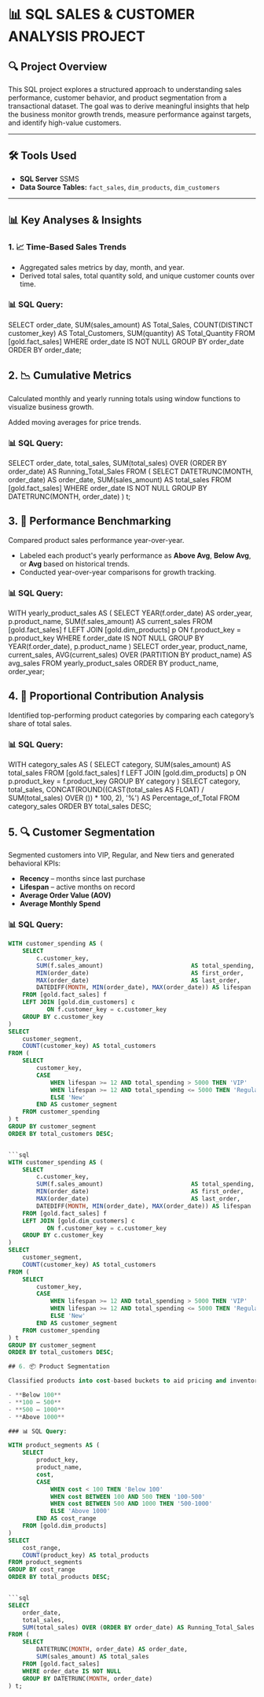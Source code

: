 # 📊 **SQL SALES & CUSTOMER ANALYSIS PROJECT**

## 🔍 **Project Overview**
This SQL project explores a structured approach to understanding sales performance, customer behavior, and product segmentation from a transactional dataset. The goal was to derive meaningful insights that help the business monitor growth trends, measure performance against targets, and identify high-value customers.

---

## 🛠 **Tools Used**
- **SQL Server** SSMS
- **Data Source Tables:** `fact_sales`, `dim_products`, `dim_customers`

---

## 📊 **Key Analyses & Insights**

### 1. 📈 **Time-Based Sales Trends**
- Aggregated sales metrics by day, month, and year.
- Derived total sales, total quantity sold, and unique customer counts over time.

### 📊 SQL Query:
SELECT 
    order_date,
    SUM(sales_amount) AS Total_Sales,
    COUNT(DISTINCT customer_key) AS Total_Customers,
    SUM(quantity) AS Total_Quantity
FROM [gold.fact_sales]
WHERE order_date IS NOT NULL
GROUP BY order_date
ORDER BY order_date;

## 2. 📉 Cumulative Metrics

Calculated monthly and yearly running totals using window functions to visualize business growth.

Added moving averages for price trends.

### 📊 SQL Query:

SELECT 
    order_date,
    total_sales,
    SUM(total_sales) OVER (ORDER BY order_date) AS Running_Total_Sales
FROM (
    SELECT
        DATETRUNC(MONTH, order_date) AS order_date,
        SUM(sales_amount) AS total_sales
    FROM [gold.fact_sales]
    WHERE order_date IS NOT NULL
    GROUP BY DATETRUNC(MONTH, order_date)
) t;

## 3. 🎯 Performance Benchmarking

Compared product sales performance year-over-year.

- Labeled each product's yearly performance as **Above Avg**, **Below Avg**, or **Avg** based on historical trends.
- Conducted year-over-year comparisons for growth tracking.

### 📊 SQL Query:

WITH yearly_product_sales AS (
    SELECT 
        YEAR(f.order_date) AS order_year,
        p.product_name,
        SUM(f.sales_amount) AS current_sales
    FROM [gold.fact_sales] f
    LEFT JOIN [gold.dim_products] p ON f.product_key = p.product_key
    WHERE f.order_date IS NOT NULL
    GROUP BY YEAR(f.order_date), p.product_name
)
SELECT 
    order_year,
    product_name,
    current_sales,
    AVG(current_sales) OVER (PARTITION BY product_name) AS avg_sales
FROM yearly_product_sales
ORDER BY product_name, order_year;

## 4. 🧮 Proportional Contribution Analysis

Identified top-performing product categories by comparing each category’s share of total sales.

### 📊 SQL Query:

WITH category_sales AS (
    SELECT
        category,
        SUM(sales_amount) AS total_sales
    FROM [gold.fact_sales] f
    LEFT JOIN [gold.dim_products] p ON p.product_key = f.product_key
    GROUP BY category
)
SELECT
    category,
    total_sales,
    CONCAT(ROUND((CAST(total_sales AS FLOAT) / SUM(total_sales) OVER ()) * 100, 2), '%') AS Percentage_of_Total
FROM category_sales
ORDER BY total_sales DESC;

## 5. 🔍 Customer Segmentation

Segmented customers into VIP, Regular, and New tiers and generated behavioral KPIs:

- **Recency** – months since last purchase  
- **Lifespan** – active months on record  
- **Average Order Value (AOV)**  
- **Average Monthly Spend**

### 📊 SQL Query:

```sql
WITH customer_spending AS (
    SELECT
        c.customer_key,
        SUM(f.sales_amount)                         AS total_spending,
        MIN(order_date)                             AS first_order,
        MAX(order_date)                             AS last_order,
        DATEDIFF(MONTH, MIN(order_date), MAX(order_date)) AS lifespan
    FROM [gold.fact_sales] f
    LEFT JOIN [gold.dim_customers] c
           ON f.customer_key = c.customer_key
    GROUP BY c.customer_key
)
SELECT
    customer_segment,
    COUNT(customer_key) AS total_customers
FROM (
    SELECT
        customer_key,
        CASE
            WHEN lifespan >= 12 AND total_spending > 5000 THEN 'VIP'
            WHEN lifespan >= 12 AND total_spending <= 5000 THEN 'Regular'
            ELSE 'New'
        END AS customer_segment
    FROM customer_spending
) t
GROUP BY customer_segment
ORDER BY total_customers DESC;


```sql
WITH customer_spending AS (
    SELECT
        c.customer_key,
        SUM(f.sales_amount)                         AS total_spending,
        MIN(order_date)                             AS first_order,
        MAX(order_date)                             AS last_order,
        DATEDIFF(MONTH, MIN(order_date), MAX(order_date)) AS lifespan
    FROM [gold.fact_sales] f
    LEFT JOIN [gold.dim_customers] c
           ON f.customer_key = c.customer_key
    GROUP BY c.customer_key
)
SELECT
    customer_segment,
    COUNT(customer_key) AS total_customers
FROM (
    SELECT
        customer_key,
        CASE
            WHEN lifespan >= 12 AND total_spending > 5000 THEN 'VIP'
            WHEN lifespan >= 12 AND total_spending <= 5000 THEN 'Regular'
            ELSE 'New'
        END AS customer_segment
    FROM customer_spending
) t
GROUP BY customer_segment
ORDER BY total_customers DESC;

## 6. 📦 Product Segmentation

Classified products into cost-based buckets to aid pricing and inventory strategy:

- **Below 100**
- **100 – 500**
- **500 – 1000**
- **Above 1000**

### 📊 SQL Query:

WITH product_segments AS (
    SELECT
        product_key,
        product_name,
        cost,
        CASE
            WHEN cost < 100 THEN 'Below 100'
            WHEN cost BETWEEN 100 AND 500 THEN '100-500'
            WHEN cost BETWEEN 500 AND 1000 THEN '500-1000'
            ELSE 'Above 1000'
        END AS cost_range
    FROM [gold.dim_products]
)
SELECT
    cost_range,
    COUNT(product_key) AS total_products
FROM product_segments
GROUP BY cost_range
ORDER BY total_products DESC;


```sql
SELECT
    order_date,
    total_sales,
    SUM(total_sales) OVER (ORDER BY order_date) AS Running_Total_Sales
FROM (
    SELECT
        DATETRUNC(MONTH, order_date) AS order_date,
        SUM(sales_amount) AS total_sales
    FROM [gold.fact_sales]
    WHERE order_date IS NOT NULL
    GROUP BY DATETRUNC(MONTH, order_date)
) t;




